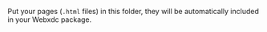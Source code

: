 Put your pages (`.html` files) in this folder, they will be automatically included in
your Webxdc package.
